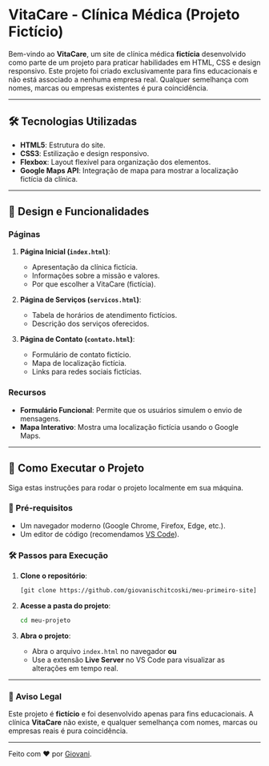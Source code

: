 # VitaCare - Clínica Médica (Projeto Fictício)

Bem-vindo ao **VitaCare**, um site de clínica médica **fictícia** desenvolvido como parte de um projeto para praticar habilidades em HTML, CSS e design responsivo. Este projeto foi criado exclusivamente para fins educacionais e não está associado a nenhuma empresa real. Qualquer semelhança com nomes, marcas ou empresas existentes é pura coincidência.

---

## 🛠️ Tecnologias Utilizadas

- **HTML5**: Estrutura do site.
- **CSS3**: Estilização e design responsivo.
- **Flexbox**: Layout flexível para organização dos elementos.
- **Google Maps API**: Integração de mapa para mostrar a localização fictícia da clínica.

---

## 🎨 Design e Funcionalidades

### Páginas
1. **Página Inicial (`index.html`)**:
   - Apresentação da clínica fictícia.
   - Informações sobre a missão e valores.
   - Por que escolher a VitaCare (fictícia).

2. **Página de Serviços (`servicos.html`)**:
   - Tabela de horários de atendimento fictícios.
   - Descrição dos serviços oferecidos.

3. **Página de Contato (`contato.html`)**:
   - Formulário de contato fictício.
   - Mapa de localização fictícia.
   - Links para redes sociais fictícias.

### Recursos
- **Formulário Funcional**: Permite que os usuários simulem o envio de mensagens.
- **Mapa Interativo**: Mostra uma localização fictícia usando o Google Maps.

---

## 🚀 Como Executar o Projeto

Siga estas instruções para rodar o projeto localmente em sua máquina.

### 📌 Pré-requisitos
- Um navegador moderno (Google Chrome, Firefox, Edge, etc.).
- Um editor de código (recomendamos [VS Code](https://code.visualstudio.com/)).

### 🛠 Passos para Execução

1. **Clone o repositório**:
   ```bash
   [git clone https://github.com/giovanischitcoski/meu-primeiro-site]
   ```

2. **Acesse a pasta do projeto**:
   ```bash
   cd meu-projeto
   ```

3. **Abra o projeto**:
   - Abra o arquivo `index.html` no navegador **ou**
   - Use a extensão **Live Server** no VS Code para visualizar as alterações em tempo real.

---

### 🚨 Aviso Legal
Este projeto é **fictício** e foi desenvolvido apenas para fins educacionais. A clínica **VitaCare** não existe, e qualquer semelhança com nomes, marcas ou empresas reais é pura coincidência.

---

Feito com ❤️ por [Giovani](https://github.com/giovanischitcoski).
